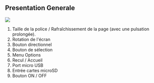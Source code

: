 ## Presentation Generale
![](http://static.energysistem.com/images/manuals/39225/568ff90a3ce54.jpg)

1. Taille de la police / Rafraîchissement de la page (avec une pulsation prolongée).
2. Rotation de l'écran
3. Bouton directionnel
4. Bouton de sélection
5. Menu Options
6. Recul / Accueil
7. Port micro USB  
8. Entrée cartes microSD
9. Bouton ON / OFF
